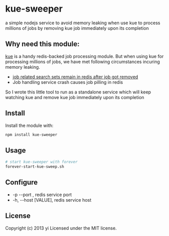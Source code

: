 # kue-sweeper
a simple nodejs service to avoid memory leaking when use kue to process millions of jobs by removing kue job immediately upon its completion

## Why need this module:
[kue](https://npmjs.org/package/kue) is a handy redis-backed job processing module. But when using kue for processing millions of jobs, we have met following circumstances incuring memory leaking.

 * [job related search sets remain in redis after job got removed](https://github.com/learnboost/kue/issues/94)
 * Job handling service crash causes job pilling in redis

So I wrote this little tool to run as a standalone service which will keep watching kue and remove kue job immediately upon its completion

## Install
Install the module with:

```bash
npm install kue-sweeper
```

## Usage
```bash
# start kue-sweeper with forever
forever-start-kue-sweep.sh
```

## Configure

 * -p --port <n>, redis service port
 * -h, --host [VALUE], redis service host

## License
Copyright (c) 2013 yi
Licensed under the MIT license.
